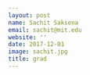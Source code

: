 ```yaml
---
layout: post
name: Sachit Saksena
email: sachit@mit.edu
website: ''
date: 2017-12-01
image: sachit.jpg
title: grad
---
```

